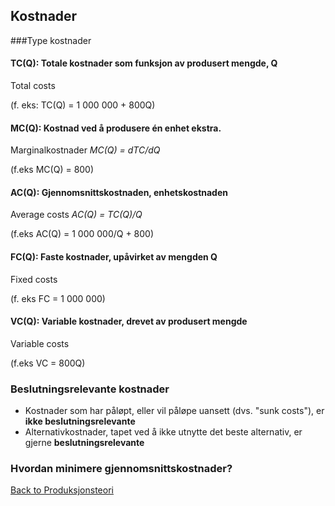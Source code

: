
## Kostnader

###Type kostnader

#### TC(Q): Totale kostnader som funksjon av produsert mengde, Q

Total costs

(f. eks: TC(Q) = 1 000 000 + 800Q)

#### MC(Q): Kostnad ved å produsere én enhet ekstra.

Marginalkostnader
_MC(Q) = dTC/dQ_

(f.eks MC(Q) = 800)

#### AC(Q): Gjennomsnittskostnaden, enhetskostnaden

Average costs
_AC(Q) = TC(Q)/Q_

(f.eks AC(Q) = 1 000 000/Q + 800)

#### FC(Q): Faste kostnader, upåvirket av mengden Q

Fixed costs

(f. eks FC = 1 000 000)

#### VC(Q): Variable kostnader, drevet av produsert mengde 

Variable costs

(f.eks VC = 800Q)

### Beslutningsrelevante kostnader

- Kostnader som har påløpt, eller vil påløpe uansett (dvs. "sunk costs"), er **ikke beslutningsrelevante**
- Alternativkostnader, tapet ved å ikke utnytte det beste alternativ, er gjerne **beslutningsrelevante**

### Hvordan minimere gjennomsnittskostnader?


[Back to Produksjonsteori](Produksjonsteori)
